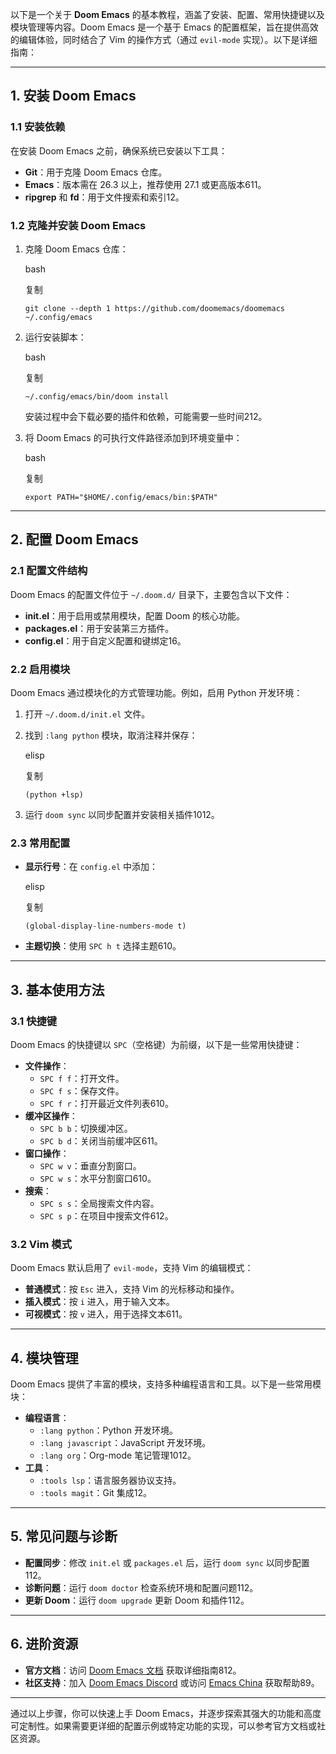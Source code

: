 以下是一个关于 **Doom Emacs** 的基本教程，涵盖了安装、配置、常用快捷键以及模块管理等内容。Doom Emacs 是一个基于 Emacs 的配置框架，旨在提供高效的编辑体验，同时结合了 Vim 的操作方式（通过 `evil-mode` 实现）。以下是详细指南：

------

## 1. 安装 Doom Emacs

### 1.1 安装依赖

在安装 Doom Emacs 之前，确保系统已安装以下工具：

- **Git**：用于克隆 Doom Emacs 仓库。
- **Emacs**：版本需在 26.3 以上，推荐使用 27.1 或更高版本611。
- **ripgrep** 和 **fd**：用于文件搜索和索引12。

### 1.2 克隆并安装 Doom Emacs

1. 克隆 Doom Emacs 仓库：

   bash

   复制

   ```
   git clone --depth 1 https://github.com/doomemacs/doomemacs ~/.config/emacs
   ```

2. 运行安装脚本：

   bash

   复制

   ```
   ~/.config/emacs/bin/doom install
   ```

   安装过程中会下载必要的插件和依赖，可能需要一些时间212。

3. 将 Doom Emacs 的可执行文件路径添加到环境变量中：

   bash

   复制

   ```
   export PATH="$HOME/.config/emacs/bin:$PATH"
   ```

------

## 2. 配置 Doom Emacs

### 2.1 配置文件结构

Doom Emacs 的配置文件位于 `~/.doom.d/` 目录下，主要包含以下文件：

- **init.el**：用于启用或禁用模块，配置 Doom 的核心功能。
- **packages.el**：用于安装第三方插件。
- **config.el**：用于自定义配置和键绑定16。

### 2.2 启用模块

Doom Emacs 通过模块化的方式管理功能。例如，启用 Python 开发环境：

1. 打开 `~/.doom.d/init.el` 文件。

2. 找到 `:lang python` 模块，取消注释并保存：

   elisp

   复制

   ```
   (python +lsp)
   ```

3. 运行 `doom sync` 以同步配置并安装相关插件1012。

### 2.3 常用配置

- **显示行号**：在 `config.el` 中添加：

  elisp

  复制

  ```
  (global-display-line-numbers-mode t)
  ```

- **主题切换**：使用 `SPC h t` 选择主题610。

------

## 3. 基本使用方法

### 3.1 快捷键

Doom Emacs 的快捷键以 `SPC`（空格键）为前缀，以下是一些常用快捷键：

- **文件操作**：
  - `SPC f f`：打开文件。
  - `SPC f s`：保存文件。
  - `SPC f r`：打开最近文件列表610。
- **缓冲区操作**：
  - `SPC b b`：切换缓冲区。
  - `SPC b d`：关闭当前缓冲区611。
- **窗口操作**：
  - `SPC w v`：垂直分割窗口。
  - `SPC w s`：水平分割窗口610。
- **搜索**：
  - `SPC s s`：全局搜索文件内容。
  - `SPC s p`：在项目中搜索文件612。

### 3.2 Vim 模式

Doom Emacs 默认启用了 `evil-mode`，支持 Vim 的编辑模式：

- **普通模式**：按 `Esc` 进入，支持 Vim 的光标移动和操作。
- **插入模式**：按 `i` 进入，用于输入文本。
- **可视模式**：按 `v` 进入，用于选择文本611。

------

## 4. 模块管理

Doom Emacs 提供了丰富的模块，支持多种编程语言和工具。以下是一些常用模块：

- **编程语言**：
  - `:lang python`：Python 开发环境。
  - `:lang javascript`：JavaScript 开发环境。
  - `:lang org`：Org-mode 笔记管理1012。
- **工具**：
  - `:tools lsp`：语言服务器协议支持。
  - `:tools magit`：Git 集成12。

------

## 5. 常见问题与诊断

- **配置同步**：修改 `init.el` 或 `packages.el` 后，运行 `doom sync` 以同步配置112。
- **诊断问题**：运行 `doom doctor` 检查系统环境和配置问题112。
- **更新 Doom**：运行 `doom upgrade` 更新 Doom 和插件112。

------

## 6. 进阶资源

- **官方文档**：访问 [Doom Emacs 文档](https://docs.doomemacs.org/) 获取详细指南812。
- **社区支持**：加入 [Doom Emacs Discord](https://discord.gg/doomemacs) 或访问 [Emacs China](https://emacs-china.org/) 获取帮助89。

------

通过以上步骤，你可以快速上手 Doom Emacs，并逐步探索其强大的功能和高度可定制性。如果需要更详细的配置示例或特定功能的实现，可以参考官方文档或社区资源。
